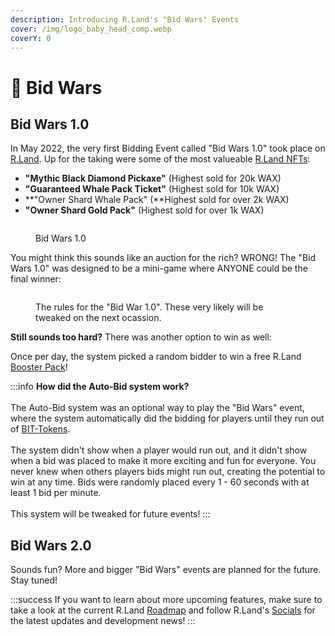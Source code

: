 ```yaml
---
description: Introducing R.Land's "Bid Wars" Events
cover: /img/logo_baby_head_comp.webp
coverY: 0
---
```


# 💂 Bid Wars

## Bid Wars 1.0

In May 2022, the very first Bidding Event called "Bid Wars 1.0" took place on [R.Land](https://r.land/bid). Up for the taking were some of the most valueable [R.Land NFTs](broken-reference):&#x20;

* **"Mythic Black Diamond Pickaxe"** (Highest sold for 20k WAX)
* **"Guaranteed Whale Pack Ticket"** (Highest sold for 10k WAX)
* **"Owner Shard Whale Pack" (**Highest sold for over 2k WAX)
* **"Owner Shard Gold Pack"** (Highest sold for over 1k WAX)

<figure><img src="/img/Bid War#1 - Items.png" alt="" /><figcaption><p>Bid Wars 1.0</p></figcaption></figure>

You might think this sounds like an auction for the rich? WRONG! The "Bid Wars 1.0" was designed to be a mini-game where ANYONE could be the final winner:

<figure><img src="/img/Bid War#1 - Rules.png" alt="" /><figcaption><p>The rules for the "Bid War 1.0". These very likely will be tweaked on the next ocassion.</p></figcaption></figure>

**Still sounds too hard?** There was another option to win as well:

Once per day, the system picked a random bidder to win a free R.Land [Booster Pack](/nfts/packs.md#booster-pack)!

:::info
**How did the Auto-Bid system work?**\
\
The Auto-Bid system was an optional way to play the "Bid Wars" event, where the system automatically did the bidding for players until they run out of [BIT-Tokens](/tokenomics/bit-token).\
\
The system didn't show when a player would run out, and it didn't show when a bid was placed to make it more exciting and fun for everyone. You never knew when others players bids might run out, creating the potential to win at any time. Bids were randomly placed every 1 - 60 seconds with at least 1 bid per minute. \
\
This system will be tweaked for future events!
:::

## Bid Wars 2.0

Sounds fun? More and bigger "Bid Wars" events are planned for the future. Stay tuned!

:::success
If you want to learn about more upcoming features, make sure to take a look at the current R.Land [Roadmap](roadmap.md) and follow R.Land's [Socials](/community/socials) for the latest updates and development news!
:::
